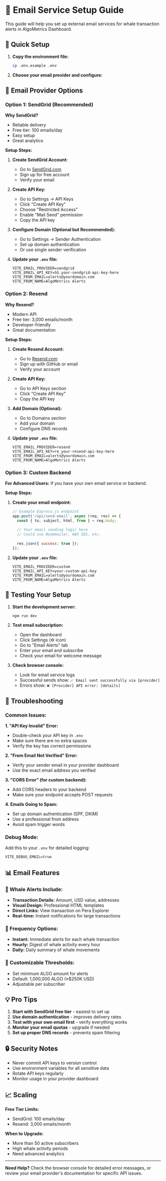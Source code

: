 # 📧 Email Service Setup Guide

This guide will help you set up external email services for whale transaction alerts in AlgoMetrics Dashboard.

## 🚀 Quick Setup

1. **Copy the environment file:**
   ```bash
   cp .env.example .env
   ```

2. **Choose your email provider and configure:**

## 📮 Email Provider Options

### Option 1: SendGrid (Recommended)

**Why SendGrid?**
- Reliable delivery
- Free tier: 100 emails/day
- Easy setup
- Great analytics

**Setup Steps:**

1. **Create SendGrid Account:**
   - Go to [SendGrid.com](https://sendgrid.com)
   - Sign up for free account
   - Verify your email

2. **Create API Key:**
   - Go to Settings → API Keys
   - Click "Create API Key"
   - Choose "Restricted Access"
   - Enable "Mail Send" permission
   - Copy the API key

3. **Configure Domain (Optional but Recommended):**
   - Go to Settings → Sender Authentication
   - Set up domain authentication
   - Or use single sender verification

4. **Update your `.env` file:**
   ```env
   VITE_EMAIL_PROVIDER=sendgrid
   VITE_EMAIL_API_KEY=SG.your-sendgrid-api-key-here
   VITE_FROM_EMAIL=alerts@yourdomain.com
   VITE_FROM_NAME=AlgoMetrics Alerts
   ```

### Option 2: Resend

**Why Resend?**
- Modern API
- Free tier: 3,000 emails/month
- Developer-friendly
- Great documentation

**Setup Steps:**

1. **Create Resend Account:**
   - Go to [Resend.com](https://resend.com)
   - Sign up with GitHub or email
   - Verify your account

2. **Create API Key:**
   - Go to API Keys section
   - Click "Create API Key"
   - Copy the API key

3. **Add Domain (Optional):**
   - Go to Domains section
   - Add your domain
   - Configure DNS records

4. **Update your `.env` file:**
   ```env
   VITE_EMAIL_PROVIDER=resend
   VITE_EMAIL_API_KEY=re_your-resend-api-key-here
   VITE_FROM_EMAIL=alerts@yourdomain.com
   VITE_FROM_NAME=AlgoMetrics Alerts
   ```

### Option 3: Custom Backend

**For Advanced Users:**
If you have your own email service or backend.

**Setup Steps:**

1. **Create your email endpoint:**
   ```javascript
   // Example Express.js endpoint
   app.post('/api/send-email', async (req, res) => {
     const { to, subject, html, from } = req.body;
     
     // Your email sending logic here
     // Could use Nodemailer, AWS SES, etc.
     
     res.json({ success: true });
   });
   ```

2. **Update your `.env` file:**
   ```env
   VITE_EMAIL_PROVIDER=custom
   VITE_EMAIL_API_KEY=your-custom-api-key
   VITE_FROM_EMAIL=alerts@yourdomain.com
   VITE_FROM_NAME=AlgoMetrics Alerts
   ```

## 🧪 Testing Your Setup

1. **Start the development server:**
   ```bash
   npm run dev
   ```

2. **Test email subscription:**
   - Open the dashboard
   - Click Settings (⚙️ icon)
   - Go to "Email Alerts" tab
   - Enter your email and subscribe
   - Check your email for welcome message

3. **Check browser console:**
   - Look for email service logs
   - Successful sends show: `✅ Email sent successfully via [provider]`
   - Errors show: `❌ [Provider] API error: [details]`

## 🔧 Troubleshooting

### Common Issues:

**1. "API Key Invalid" Error:**
- Double-check your API key in `.env`
- Make sure there are no extra spaces
- Verify the key has correct permissions

**2. "From Email Not Verified" Error:**
- Verify your sender email in your provider dashboard
- Use the exact email address you verified

**3. "CORS Error" (for custom backend):**
- Add CORS headers to your backend
- Make sure your endpoint accepts POST requests

**4. Emails Going to Spam:**
- Set up domain authentication (SPF, DKIM)
- Use a professional from address
- Avoid spam trigger words

### Debug Mode:

Add this to your `.env` for detailed logging:
```env
VITE_DEBUG_EMAIL=true
```

## 📊 Email Features

### 🐋 Whale Alerts Include:
- **Transaction Details:** Amount, USD value, addresses
- **Visual Design:** Professional HTML templates
- **Direct Links:** View transaction on Pera Explorer
- **Real-time:** Instant notifications for large transactions

### 📅 Frequency Options:
- **Instant:** Immediate alerts for each whale transaction
- **Hourly:** Digest of whale activity every hour
- **Daily:** Daily summary of whale movements

### 🎯 Customizable Thresholds:
- Set minimum ALGO amount for alerts
- Default: 1,000,000 ALGO (≈$250K USD)
- Adjustable per subscriber

## 💡 Pro Tips

1. **Start with SendGrid free tier** - easiest to set up
2. **Use domain authentication** - improves delivery rates
3. **Test with your own email first** - verify everything works
4. **Monitor your email quotas** - upgrade if needed
5. **Set up proper DNS records** - prevents spam filtering

## 🔒 Security Notes

- Never commit API keys to version control
- Use environment variables for all sensitive data
- Rotate API keys regularly
- Monitor usage in your provider dashboard

## 📈 Scaling

**Free Tier Limits:**
- SendGrid: 100 emails/day
- Resend: 3,000 emails/month

**When to Upgrade:**
- More than 50 active subscribers
- High whale activity periods
- Need advanced analytics

---

**Need Help?** 
Check the browser console for detailed error messages, or review your email provider's documentation for specific API issues. 